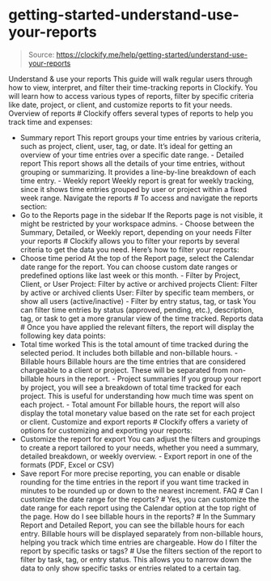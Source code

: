 # getting-started-understand-use-your-reports

> Source: https://clockify.me/help/getting-started/understand-use-your-reports

Understand & use your reports
This guide will walk regular users through how to view, interpret, and filter their time-tracking reports in Clockify. You will learn how to access various types of reports, filter by specific criteria like date, project, or client, and customize reports to fit your needs.
Overview of reports #
Clockify offers several types of reports to help you track time and expenses:
- Summary report
This report groups your time entries by various criteria, such as project, client, user, tag, or date. It’s ideal for getting an overview of your time entries over a specific date range. - Detailed report
This report shows all the details of your time entries, without grouping or summarizing. It provides a line-by-line breakdown of each time entry. - Weekly report
Weekly report is great for weekly tracking, since it shows time entries grouped by user or project within a fixed week range.
Navigate the reports #
To access and navigate the reports section:
- Go to the Reports page in the sidebar
If the Reports page is not visible, it might be restricted by your workspace admins. - Choose between the Summary, Detailed, or Weekly report, depending on your needs
Filter your reports #
Clockify allows you to filter your reports by several criteria to get the data you need. Here’s how to filter your reports:
- Choose time period
At the top of the Report page, select the Calendar date range for the report. You can choose custom date ranges or predefined options like last week or this month. - Filter by Project, Client, or User
Project: Filter by active or archived projects
Client: Filter by active or archived clients
User: Filter by specific team members, or show all users (active/inactive) - Filter by entry status, tag, or task
You can filter time entries by status (approved, pending, etc.), description, tag, or task to get a more granular view of the time tracked.
Reports data #
Once you have applied the relevant filters, the report will display the following key data points:
- Total time worked
This is the total amount of time tracked during the selected period. It includes both billable and non-billable hours. - Billable hours
Billable hours are the time entries that are considered chargeable to a client or project. These will be separated from non-billable hours in the report. - Project summaries
If you group your report by project, you will see a breakdown of total time tracked for each project. This is useful for understanding how much time was spent on each project. - Total amount
For billable hours, the report will also display the total monetary value based on the rate set for each project or client.
Customize and export reports #
Clockify offers a variety of options for customizing and exporting your reports:
- Customize the report for export
You can adjust the filters and groupings to create a report tailored to your needs, whether you need a summary, detailed breakdown, or weekly overview. - Export report in one of the formats (PDF, Excel or CSV)
- Save report
For more precise reporting, you can enable or disable rounding for the time entries in the report if you want time tracked in minutes to be rounded up or down to the nearest increment.
FAQ #
Can I customize the date range for the reports? #
Yes, you can customize the date range for each report using the Calendar option at the top right of the page.
How do I see billable hours in the reports? #
In the Summary Report and Detailed Report, you can see the billable hours for each entry. Billable hours will be displayed separately from non-billable hours, helping you track which time entries are chargeable.
How do I filter the report by specific tasks or tags? #
Use the filters section of the report to filter by task, tag, or entry status. This allows you to narrow down the data to only show specific tasks or entries related to a certain tag.